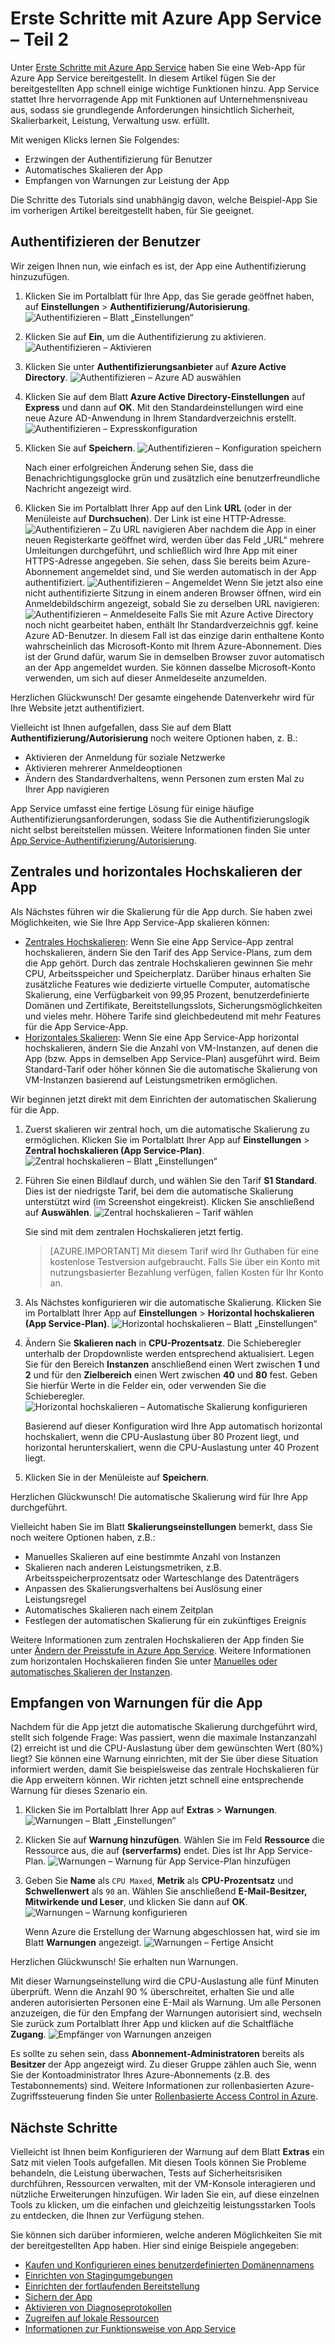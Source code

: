 <properties 
	pageTitle="Erste Schritte mit Web-Apps in Azure App Service – Teil 2" 
	description="Fügen Sie der Web-App in App Service mit wenigen Klicks wichtige Funktionen für den Betrieb hinzu." 
	services="app-service\web"
	documentationCenter=""
	authors="cephalin" 
	manager="wpickett" 
	editor="" 
/>

<tags 
	ms.service="app-service-web" 
	ms.workload="web" 
	ms.tgt_pltfrm="na" 
	ms.devlang="na" 
	ms.topic="hero-article"
	ms.date="03/17/2016" 
	ms.author="cephalin"
/>

# Erste Schritte mit Azure App Service – Teil 2

Unter [Erste Schritte mit Azure App Service](app-service-web-get-started.md) haben Sie eine Web-App für Azure App Service bereitgestellt. In diesem Artikel fügen Sie der bereitgestellten App schnell einige wichtige Funktionen hinzu. App Service stattet Ihre hervorragende App mit Funktionen auf Unternehmensniveau aus, sodass sie grundlegende Anforderungen hinsichtlich Sicherheit, Skalierbarkeit, Leistung, Verwaltung usw. erfüllt.

Mit wenigen Klicks lernen Sie Folgendes:

- Erzwingen der Authentifizierung für Benutzer
- Automatisches Skalieren der App
- Empfangen von Warnungen zur Leistung der App

Die Schritte des Tutorials sind unabhängig davon, welche Beispiel-App Sie im vorherigen Artikel bereitgestellt haben, für Sie geeignet.

## Authentifizieren der Benutzer

Wir zeigen Ihnen nun, wie einfach es ist, der App eine Authentifizierung hinzuzufügen.

1. Klicken Sie im Portalblatt für Ihre App, das Sie gerade geöffnet haben, auf **Einstellungen** > **Authentifizierung/Autorisierung**.
![Authentifizieren – Blatt „Einstellungen“](./media/app-service-web-get-started/aad-login-settings.png)
    
2. Klicken Sie auf **Ein**, um die Authentifizierung zu aktivieren.
![Authentifizieren – Aktivieren](./media/app-service-web-get-started/aad-login-auth-on.png)
    
4. Klicken Sie unter **Authentifizierungsanbieter** auf **Azure Active Directory**.
![Authentifizieren – Azure AD auswählen](./media/app-service-web-get-started/aad-login-config.png)

5. Klicken Sie auf dem Blatt **Azure Active Directory-Einstellungen** auf **Express** und dann auf **OK**. Mit den Standardeinstellungen wird eine neue Azure AD-Anwendung in Ihrem Standardverzeichnis erstellt.
![Authentifizieren – Expresskonfiguration](./media/app-service-web-get-started/aad-login-express.png)

6. Klicken Sie auf **Speichern**.
![Authentifizieren – Konfiguration speichern](./media/app-service-web-get-started/aad-login-save.png)

    Nach einer erfolgreichen Änderung sehen Sie, dass die Benachrichtigungsglocke grün und zusätzlich eine benutzerfreundliche Nachricht angezeigt wird.

7. Klicken Sie im Portalblatt Ihrer App auf den Link **URL** (oder in der Menüleiste auf **Durchsuchen**). Der Link ist eine HTTP-Adresse.
![Authentifizieren – Zu URL navigieren](./media/app-service-web-get-started/aad-login-browse-click.png) Aber nachdem die App in einer neuen Registerkarte geöffnet wird, werden über das Feld „URL“ mehrere Umleitungen durchgeführt, und schließlich wird Ihre App mit einer HTTPS-Adresse angegeben. Sie sehen, dass Sie bereits beim Azure-Abonnement angemeldet sind, und Sie werden automatisch in der App authentifiziert.
![Authentifizieren – Angemeldet](./media/app-service-web-get-started/aad-login-browse-http-postclick.png) Wenn Sie jetzt also eine nicht authentifizierte Sitzung in einem anderen Browser öffnen, wird ein Anmeldebildschirm angezeigt, sobald Sie zu derselben URL navigieren:
![Authentifizieren – Anmeldeseite](./media/app-service-web-get-started/aad-login-browse.png) Falls Sie mit Azure Active Directory noch nicht gearbeitet haben, enthält Ihr Standardverzeichnis ggf. keine Azure AD-Benutzer. In diesem Fall ist das einzige darin enthaltene Konto wahrscheinlich das Microsoft-Konto mit Ihrem Azure-Abonnement. Dies ist der Grund dafür, warum Sie in demselben Browser zuvor automatisch an der App angemeldet wurden. Sie können dasselbe Microsoft-Konto verwenden, um sich auf dieser Anmeldeseite anzumelden.

Herzlichen Glückwunsch! Der gesamte eingehende Datenverkehr wird für Ihre Website jetzt authentifiziert.

Vielleicht ist Ihnen aufgefallen, dass Sie auf dem Blatt **Authentifizierung/Autorisierung** noch weitere Optionen haben, z. B.:

- Aktivieren der Anmeldung für soziale Netzwerke
- Aktivieren mehrerer Anmeldeoptionen
- Ändern des Standardverhaltens, wenn Personen zum ersten Mal zu Ihrer App navigieren

App Service umfasst eine fertige Lösung für einige häufige Authentifizierungsanforderungen, sodass Sie die Authentifizierungslogik nicht selbst bereitstellen müssen. Weitere Informationen finden Sie unter [App Service-Authentifizierung/Autorisierung](/blog/announcing-app-service-authentication-authorization/).

## Zentrales und horizontales Hochskalieren der App

Als Nächstes führen wir die Skalierung für die App durch. Sie haben zwei Möglichkeiten, wie Sie Ihre App Service-App skalieren können:

- [Zentrales Hochskalieren](https://en.wikipedia.org/wiki/Scalability#Horizontal_and_vertical_scaling): Wenn Sie eine App Service-App zentral hochskalieren, ändern Sie den Tarif des App Service-Plans, zum dem die App gehört. Durch das zentrale Hochskalieren gewinnen Sie mehr CPU, Arbeitsspeicher und Speicherplatz. Darüber hinaus erhalten Sie zusätzliche Features wie dedizierte virtuelle Computer, automatische Skalierung, eine Verfügbarkeit von 99,95 Prozent, benutzerdefinierte Domänen und Zertifikate, Bereitstellungsslots, Sicherungsmöglichkeiten und vieles mehr. Höhere Tarife sind gleichbedeutend mit mehr Features für die App Service-App.  
- [Horizontales Skalieren](https://en.wikipedia.org/wiki/Scalability#Horizontal_and_vertical_scaling): Wenn Sie eine App Service-App horizontal hochskalieren, ändern Sie die Anzahl von VM-Instanzen, auf denen die App (bzw. Apps in demselben App Service-Plan) ausgeführt wird. Beim Standard-Tarif oder höher können Sie die automatische Skalierung von VM-Instanzen basierend auf Leistungsmetriken ermöglichen. 

Wir beginnen jetzt direkt mit dem Einrichten der automatischen Skalierung für die App.

1. Zuerst skalieren wir zentral hoch, um die automatische Skalierung zu ermöglichen. Klicken Sie im Portalblatt Ihrer App auf **Einstellungen** > **Zentral hochskalieren (App Service-Plan)**.
![Zentral hochskalieren – Blatt „Einstellungen“](./media/app-service-web-get-started/scale-up-settings.png)

2. Führen Sie einen Bildlauf durch, und wählen Sie den Tarif **S1 Standard**. Dies ist der niedrigste Tarif, bei dem die automatische Skalierung unterstützt wird (im Screenshot eingekreist). Klicken Sie anschließend auf **Auswählen**.
![Zentral hochskalieren – Tarif wählen](./media/app-service-web-get-started/scale-up-select.png)

    Sie sind mit dem zentralen Hochskalieren jetzt fertig.
    
    >[AZURE.IMPORTANT] Mit diesem Tarif wird Ihr Guthaben für eine kostenlose Testversion aufgebraucht. Falls Sie über ein Konto mit nutzungsbasierter Bezahlung verfügen, fallen Kosten für Ihr Konto an.
    
3. Als Nächstes konfigurieren wir die automatische Skalierung. Klicken Sie im Portalblatt Ihrer App auf **Einstellungen** > **Horizontal hochskalieren (App Service-Plan)**.
![Horizontal hochskalieren – Blatt „Einstellungen“](./media/app-service-web-get-started/scale-out-settings.png)

4. Ändern Sie **Skalieren nach** in **CPU-Prozentsatz**. Die Schieberegler unterhalb der Dropdownliste werden entsprechend aktualisiert. Legen Sie für den Bereich **Instanzen** anschließend einen Wert zwischen **1** und **2** und für den **Zielbereich** einen Wert zwischen **40** und **80** fest. Geben Sie hierfür Werte in die Felder ein, oder verwenden Sie die Schieberegler.
![Horizontal hochskalieren – Automatische Skalierung konfigurieren](./media/app-service-web-get-started/scale-out-configure.png)
    
    Basierend auf dieser Konfiguration wird Ihre App automatisch horizontal hochskaliert, wenn die CPU-Auslastung über 80 Prozent liegt, und horizontal herunterskaliert, wenn die CPU-Auslastung unter 40 Prozent liegt.
    
5. Klicken Sie in der Menüleiste auf **Speichern**.

Herzlichen Glückwunsch! Die automatische Skalierung wird für Ihre App durchgeführt.

Vielleicht haben Sie im Blatt **Skalierungseinstellungen** bemerkt, dass Sie noch weitere Optionen haben, z.B.:

- Manuelles Skalieren auf eine bestimmte Anzahl von Instanzen
- Skalieren nach anderen Leistungsmetriken, z.B. Arbeitsspeicherprozentsatz oder Warteschlange des Datenträgers
- Anpassen des Skalierungsverhaltens bei Auslösung einer Leistungsregel
- Automatisches Skalieren nach einem Zeitplan
- Festlegen der automatischen Skalierung für ein zukünftiges Ereignis

Weitere Informationen zum zentralen Hochskalieren der App finden Sie unter [Ändern der Preisstufe in Azure App Service](../app-service/app-service-scale.md). Weitere Informationen zum horizontalen Hochskalieren finden Sie unter [Manuelles oder automatisches Skalieren der Instanzen](../azure-portal/insights-how-to-scale.md).

## Empfangen von Warnungen für die App

Nachdem für die App jetzt die automatische Skalierung durchgeführt wird, stellt sich folgende Frage: Was passiert, wenn die maximale Instanzanzahl (2) erreicht ist und die CPU-Auslastung über dem gewünschten Wert (80%) liegt? Sie können eine Warnung einrichten, mit der Sie über diese Situation informiert werden, damit Sie beispielsweise das zentrale Hochskalieren für die App erweitern können. Wir richten jetzt schnell eine entsprechende Warnung für dieses Szenario ein.

1. Klicken Sie im Portalblatt Ihrer App auf **Extras** > **Warnungen**.
![Warnungen – Blatt „Einstellungen“](./media/app-service-web-get-started/alert-settings.png)

2. Klicken Sie auf **Warnung hinzufügen**. Wählen Sie im Feld **Ressource** die Ressource aus, die auf **(serverfarms)** endet. Dies ist Ihr App Service-Plan.
![Warnungen – Warnung für App Service-Plan hinzufügen](./media/app-service-web-get-started/alert-add.png)

3. Geben Sie **Name** als `CPU Maxed`, **Metrik** als **CPU-Prozentsatz** und **Schwellenwert** als `90` an. Wählen Sie anschließend **E-Mail-Besitzer, Mitwirkende und Leser**, und klicken Sie dann auf **OK**.
![Warnungen – Warnung konfigurieren](./media/app-service-web-get-started/alert-configure.png)
    
    Wenn Azure die Erstellung der Warnung abgeschlossen hat, wird sie im Blatt **Warnungen** angezeigt.
![Warnungen – Fertige Ansicht](./media/app-service-web-get-started/alert-done.png)

Herzlichen Glückwunsch! Sie erhalten nun Warnungen.

Mit dieser Warnungseinstellung wird die CPU-Auslastung alle fünf Minuten überprüft. Wenn die Anzahl 90 % überschreitet, erhalten Sie und alle anderen autorisierten Personen eine E-Mail als Warnung. Um alle Personen anzuzeigen, die für den Empfang der Warnungen autorisiert sind, wechseln Sie zurück zum Portalblatt Ihrer App und klicken auf die Schaltfläche **Zugang**.
![Empfänger von Warnungen anzeigen](./media/app-service-web-get-started/alert-rbac.png)

Es sollte zu sehen sein, dass **Abonnement-Administratoren** bereits als **Besitzer** der App angezeigt wird. Zu dieser Gruppe zählen auch Sie, wenn Sie der Kontoadministrator Ihres Azure-Abonnements (z.B. des Testabonnements) sind. Weitere Informationen zur rollenbasierten Azure-Zugriffssteuerung finden Sie unter [Rollenbasierte Access Control in Azure](../active-directory/role-based-access-control-configure.md).

## Nächste Schritte

Vielleicht ist Ihnen beim Konfigurieren der Warnung auf dem Blatt **Extras** ein Satz mit vielen Tools aufgefallen. Mit diesen Tools können Sie Probleme behandeln, die Leistung überwachen, Tests auf Sicherheitsrisiken durchführen, Ressourcen verwalten, mit der VM-Konsole interagieren und nützliche Erweiterungen hinzufügen. Wir laden Sie ein, auf diese einzelnen Tools zu klicken, um die einfachen und gleichzeitig leistungsstarken Tools zu entdecken, die Ihnen zur Verfügung stehen.

Sie können sich darüber informieren, welche anderen Möglichkeiten Sie mit der bereitgestellten App haben. Hier sind einige Beispiele angegeben:

- [Kaufen und Konfigurieren eines benutzerdefinierten Domänennamens](custom-dns-web-site-buydomains-web-app.md)
- [Einrichten von Stagingumgebungen](web-sites-staged-publishing.md)
- [Einrichten der fortlaufenden Bereitstellung](web-sites-publish-source-control.md)
- [Sichern der App](web-sites-backup.md)
- [Aktivieren von Diagnoseprotokollen](web-sites-enable-diagnostic-log.md)
- [Zugreifen auf lokale Ressourcen](web-sites-hybrid-connection-get-started.md)
- [Informationen zur Funktionsweise von App Service](../app-service/app-service-how-works-readme.md) 

<!----HONumber=AcomDC_0420_2016-->